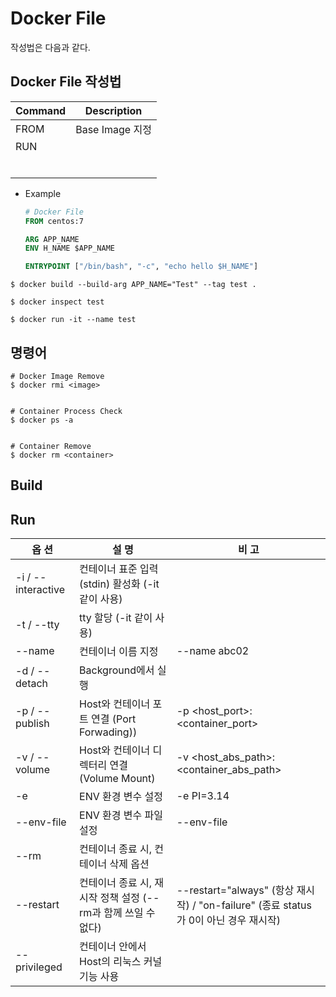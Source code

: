 # Docker File
작성법은 다음과 같다.


## Docker File 작성법
| Command | Description |
|---------|-------------|
| FROM | Base Image 지정 |
| RUN |  |
|  |  |
|  |  |
|  |  |
|  |  |
|  |  |
|  |  |



* Example
    ```dockerfile
    # Docker File
    FROM centos:7

    ARG APP_NAME
    ENV H_NAME $APP_NAME

    ENTRYPOINT ["/bin/bash", "-c", "echo hello $H_NAME"]
    ```




```
$ docker build --build-arg APP_NAME="Test" --tag test .

$ docker inspect test

$ docker run -it --name test
```



## 명령어
```
# Docker Image Remove
$ docker rmi <image>


# Container Process Check
$ docker ps -a


# Container Remove
$ docker rm <container>

```



## Build 




## Run
| 옵 션 | 설 명 | 비 고 |
|------|------|------|
| -i / --interactive | 컨테이너 표준 입력(stdin) 활성화 (-it 같이 사용) |  |
| -t / --tty | tty 할당 (-it 같이 사용) |  |
| --name | 컨테이너 이름 지정 | --name abc02 |
| -d / --detach | Background에서 실행 |  |
| -p / --publish | Host와 컨테이너 포트 연결 (Port Forwading)) | -p <host_port>:<container_port> |
| -v / --volume | Host와 컨테이너 디렉터리 연결 (Volume Mount) | -v <host_abs_path>:<container_abs_path> |
| -e | ENV 환경 변수 설정 | -e PI=3.14 |
| --env-file | ENV 환경 변수 파일 설정 | --env-file <path> |
| --rm | 컨테이너 종료 시, 컨테이너 삭제 옵션 |  |
| --restart | 컨테이너 종료 시, 재시작 정책 설정 (--rm과 함께 쓰일 수 없다) | --restart="always" (항상 재시작) / "on-failure" (종료 status가 0이 아닌 경우 재시작) |
| --privileged | 컨테이너 안에서 Host의 리눅스 커널 기능 사용 |  |